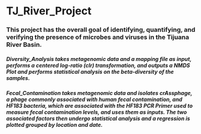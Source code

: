 # TJ_River_Project
### This project has the overall goal of identifying, quantifying, and verifying the presence of microbes and viruses in the Tijuana River Basin.
##### Diversity_Analysis takes metagenomic data and a mapping file as input, performs a centered log-ratio (clr) transformation, and outputs a NMDS Plot and performs statistical analysis on the beta-diversity of the samples.
##### Fecal_Contamination takes metagenomic data and isolates crAssphage, a phage commonly associated with human fecal contamination, and HF183 bacteria, which are associated with the HF183 PCR Primer used to measure fecal contamination levels, and uses them as inputs. The two associated factors then undergo statistical analysis and a regression is plotted grouped by location and date.

